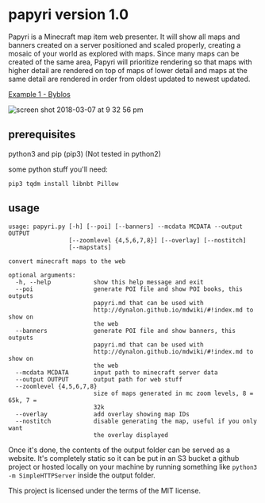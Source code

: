 # papyri version 1.0

Papyri is a Minecraft map item web presenter. It will show all maps and banners created on a server positioned and scaled properly, creating a mosaic of your world as explored with maps. Since many maps can be created of the same area, Papyri will prioritize rendering so that maps with higher detail are rendered on top of maps of lower detail and maps at the same detail are rendered in order from oldest updated to newest updated.

[Example 1 - Byblos](https://minecraft.greener.ca/byblos/)

![screen shot 2018-03-07 at 9 32 56 pm](https://user-images.githubusercontent.com/2853489/37129992-952c8bac-224f-11e8-95ce-21a59954409d.png)

## prerequisites

python3 and pip (pip3) (Not tested in python2)


some python stuff you'll need:

    pip3 tqdm install libnbt Pillow

## usage

```
usage: papyri.py [-h] [--poi] [--banners] --mcdata MCDATA --output OUTPUT
                 [--zoomlevel {4,5,6,7,8}] [--overlay] [--nostitch]
                 [--mapstats]

convert minecraft maps to the web

optional arguments:
  -h, --help            show this help message and exit
  --poi                 generate POI file and show POI books, this outputs
                        papyri.md that can be used with
                        http://dynalon.github.io/mdwiki/#!index.md to show on
                        the web
  --banners             generate POI file and show banners, this outputs
                        papyri.md that can be used with
                        http://dynalon.github.io/mdwiki/#!index.md to show on
                        the web
  --mcdata MCDATA       input path to minecraft server data
  --output OUTPUT       output path for web stuff
  --zoomlevel {4,5,6,7,8}
                        size of maps generated in mc zoom levels, 8 = 65k, 7 =
                        32k
  --overlay             add overlay showing map IDs
  --nostitch            disable generating the map, useful if you only want
                        the overlay displayed
```

Once it's done, the contents of the output folder can be served as a website. It's completely static so it can be put in an S3 bucket a github project or hosted locally on your machine by running something like `python3 -m SimpleHTTPServer` inside the output folder.


This project is licensed under the terms of the MIT license.
